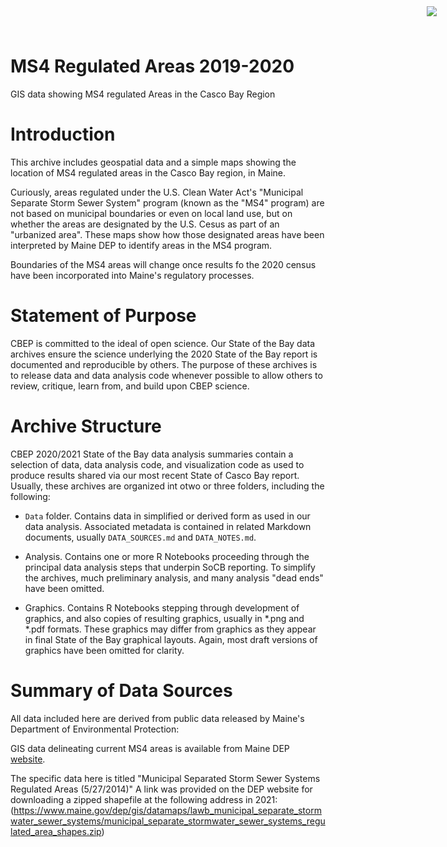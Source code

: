 # MS4 Regulated Areas 2019-2020

<img
    src="https://www.cascobayestuary.org/wp-content/uploads/2014/04/logo_sm.jpg"
    style="position:absolute;top:10px;right:50px;" />


GIS data showing MS4 regulated Areas in the Casco Bay Region

# Introduction
This archive includes geospatial data and a simple maps showing the location
of MS4 regulated areas in the Casco Bay region, in Maine.

Curiously, areas regulated under the U.S. Clean Water Act's "Municipal 
Separate Storm Sewer System" program (known as the "MS4" program) are not 
based on municipal boundaries or even on local land use, but on whether the 
areas are designated by the U.S. Cesus as part of an "urbanized area". These
maps show how those designated areas have been interpreted by Maine DEP 
to identify areas in the MS4 program.

Boundaries of the MS4 areas will change once results fo the 2020 census have 
been incorporated into Maine's regulatory processes. 

# Statement of Purpose
CBEP is committed to the ideal of open science.  Our State of the Bay data
archives ensure the science underlying the 2020 State of the Bay report is
documented and reproducible by others. The purpose of these archives is to
release  data and data analysis code whenever possible to allow others to
review, critique, learn from, and build upon CBEP science.

# Archive Structure
CBEP 2020/2021 State of the Bay data analysis summaries contain a selection of 
data,  data analysis code, and visualization code as used to produce 
results shared via our most recent State of Casco Bay report. Usually, these
archives are organized int otwo or three folders, including the following:

- `Data`  folder.  Contains data in simplified or derived form as used in our
data  analysis.  Associated metadata is contained in related Markdown documents,
usually `DATA_SOURCES.md` and `DATA_NOTES.md`.

- Analysis.  Contains one or more R Notebooks proceeding through the principal
data analysis steps that underpin SoCB reporting. To simplify the archives,
much preliminary analysis, and many analysis "dead ends" have been omitted. 

- Graphics.  Contains R Notebooks stepping through development of graphics, and
also copies of resulting graphics, usually in \*.png and \*.pdf formats.  These
graphics may differ from graphics as they appear in final State of the Bay
graphical layouts. Again, most draft versions of graphics have been omitted for 
clarity.

# Summary of Data Sources
All data included here are derived from public data released by Maine's 
Department of Environmental Protection:

GIS data delineating current MS4 areas is available from Maine DEP
[website](https://www.maine.gov/dep/gis/datamaps/). 

The specific data here is titled "Municipal Separated Storm Sewer Systems 
Regulated Areas (5/27/2014)"
A link was provided on the DEP website for downloading a zipped shapefile at
the following address in 2021:
(https://www.maine.gov/dep/gis/datamaps/lawb_municipal_separate_stormwater_sewer_systems/municipal_separate_stormwater_sewer_systems_regulated_area_shapes.zip)
